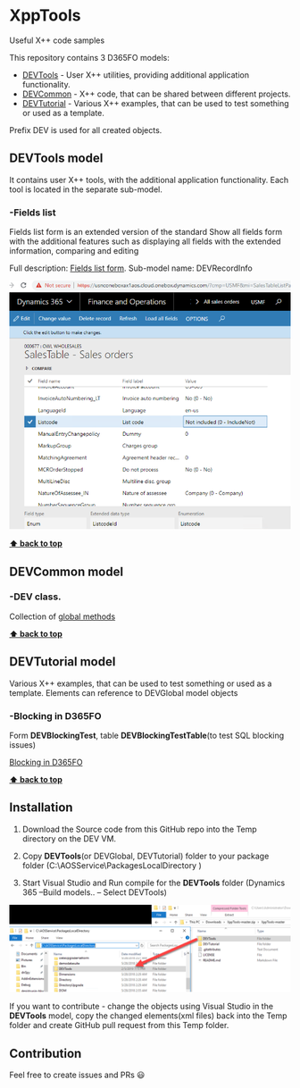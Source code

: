 # XppTools

Useful X++ code samples

This repository contains 3 D365FO models:
 - [DEVTools](#devtools)    - User X++ utilities, providing additional application functionality. 
 - [DEVCommon](#devcommon)   - X++ code, that can be shared between different projects.
 - [DEVTutorial](#devtutorial) - Various X++ examples, that can be used to test something or used as a template.

Prefix DEV is used for all created objects.

## DEVTools model

It contains user X++ tools, with the additional application functionality. Each tool is located in the separate sub-model.

### -Fields list 

Fields list form is an extended version of the standard Show all fields form with the additional features such as displaying all fields with the extended information, comparing and editing

Full description: [Fields list form](https://denistrunin.com/xpptools-fieldslist/). Sub-model name: DEVRecordInfo

![](assets/fieldslistEx.png)

**[⬆ back to top](#XppTools)**

## DEVCommon model

### -DEV class. 
Collection of [global methods](https://denistrunin.com/xpptools-devglobal/)

**[⬆ back to top](#XppTools)**

## DEVTutorial model

Various X++ examples, that can be used to test something or used as a template. Elements can reference to DEVGlobal model objects

### -Blocking in D365FO

Form **DEVBlockingTest**, table **DEVBlockingTestTable**(to test SQL blocking issues)

[Blocking in D365FO](https://denistrunin.com/understanding-sql-blocking/)

**[⬆ back to top](#XppTools)**

## Installation

1. Download the Source code from this GitHub repo into the Temp directory on the DEV VM.

2. Copy **DEVTools**(or DEVGlobal, DEVTutorial) folder to your package folder (C:\AOSService\PackagesLocalDirectory )

3. Start Visual Studio and Run compile for the **DEVTools** folder (Dynamics 365 –Build models.. – Select DEVTools)


![](assets/CopyFolderToLocal.png)

If you want to contribute - change the objects using Visual Studio in the **DEVTools** model, copy the changed elements(xml files) back into the Temp folder and create GitHub pull request from this Temp folder.

## Contribution

Feel free to create issues and PRs 😃
